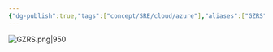 ```yaml
---
{"dg-publish":true,"tags":["concept/SRE/cloud/azure"],"aliases":["GZRS"],"definition":"Geo-Zone Redundant Storage for Azure SQL Managed Instance backups provides 3 synchronous copies in different availability zones within the same primary region, plus an additional asynchronous copy within a single availability zone in the paired secondary region","ms-learn-url":"https://learn.microsoft.com/en-us/azure/azure-sql/managed-instance/automated-backups-overview?view=azuresql","permalink":"/concepts/geo-zone-redundant-storage/","dgPassFrontmatter":true}
---
```


![GZRS.png|950](/img/user/images/GZRS.png)


